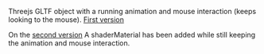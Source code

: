 Threejs GLTF object with a running animation and mouse interaction (keeps looking to the mouse). [First version](https://zeit-crcnwcnniv.now.sh/)

On the [second version](https://zeit-vuiqotgalo.now.sh/) A shaderMaterial has been added while still keeping the animation and mouse interaction.
